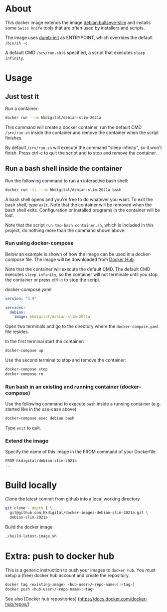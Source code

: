 
# About

This docker image extends the image [debian:bullseye-slim](https://hub.docker.com/_/debian) and installs some `Swiss knife` tools that are often used by installers and scripts.

The image uses [dumb-init](https://github.com/Yelp/dumb-init) as ENTRYPOINT, which overrides the default `/bin/sh -c`.

A default CMD `/srv/run.sh` is specified, a script that executes `sleep infinity`.

# Usage

## Just test it

Run a container:

```bash
docker run --rm hkdigital/debian-slim-2021a
```

This command will create a docker container, run the default CMD `/srv/run.sh` inside the container and remove the container when the script finishes.

By default `/srv/run.sh` will execute the command "sleep infinity", so it won't finish. Press ctrl-c to quit the script and to stop and remove the container.

## Run a bash shell inside the container

Run the following command to run an interactive bash shell:

```bash
docker run -ti --rm hkdigital/debian-slim-2021a bash
```

A bash shell opens and you're free to do whatever you want. To exit the bash shell, type `exit`. Note that the container will be removed when the bash shell exits. Configuration or installed programs in the container will be lost.

Note that the script `run-tmp-bash-container.sh`, which is included in this project, do nothing more than the command shown above.

### Run using docker-compose

Below an example is shown of how the image can be used in a docker-compose file. The image will be downloaded from [Docker Hub](https://https://hub.docker.com).

Note that the container will execute the default CMD. The default CMD executes `sleep infinity`, so the container will not terminate until you stop the container or press ctrl-c to stop the script.

docker-compose.yaml
```yaml
version: "3.9"

services:
  debian:
    image: hkdigital/debian-slim-2021a
```

Open two terminals and go to the directory where the `docker-compose.yaml` file resides.

In the first terminal start the container:

```bash
docker-compose up
```

Use the second terminal to stop and remove the container:

```bash
docker-compose stop
docker-compose rm
```

### Run bash in an existing and running container (docker-compose)

Use the following command to execute `bash` inside a running container (e.g. started like in the use-case above)

```bash
docker-compose exec debian bash
```

Type `exit` to quit.

### Extend the image

Specify the name of this image in the FROM command of your Dockerfile.

```
FROM hkdigital/debian-slim-2021a
...
```

# Build locally

Clone the latest commit from github into a local working directory

```bash
git clone --depth 1 \
  git@github.com:hkdigital/docker-images-debian-slim-2021a.git \
  debian-slim-2021a
```

Build the docker image

```bash
./build-latest-image.sh
```

# Extra: push to docker hub

This is a generic instruction to push your images to `docker hub`. You must setup a (free) docker hub account and create the repository.

```bash
docker tag <existing-image> <hub-user>/<repo-name>[:<tag>]
docker push <hub-user>/<repo-name>:<tag>
```

See also [Docker hub repositories] (https://docs.docker.com/docker-hub/repos/)
